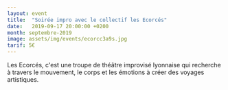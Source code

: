 ```yaml
---
layout: event
title:  "Soirée impro avec le collectif les Ecorcés"
date:   2019-09-17 20:00:00 +0200
month: septembre-2019
image: assets/img/events/ecorcc3a9s.jpg
tarif: 5€
---
```


Les Ecorcés, c'est une troupe de théâtre improvisé lyonnaise qui recherche à travers le mouvement, le corps et les émotions à créer des voyages artistiques.
